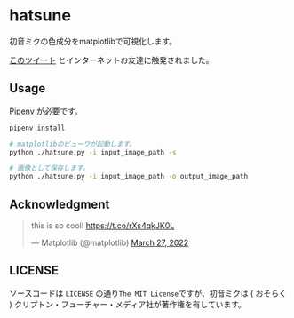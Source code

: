# hatsune

初音ミクの色成分をmatplotlibで可視化します。

[このツイート](https://twitter.com/95d2d3/status/1507072893477277696) とインターネットお友達に触発されました。

## Usage
[Pipenv](https://github.com/pypa/pipenv) が必要です。

```sh
pipenv install

# matplotlibのビューワが起動します。
python ./hatsune.py -i input_image_path -s

# 画像として保存します。
python ./hatsune.py -i input_image_path -o output_image_path
```

## Acknowledgment

<blockquote class="twitter-tweet"><p lang="en" dir="ltr">this is so cool! <a href="https://t.co/rXs4qkJK0L">https://t.co/rXs4qkJK0L</a></p>&mdash; Matplotlib (@matplotlib) <a href="https://twitter.com/matplotlib/status/1508140441983762432?ref_src=twsrc%5Etfw">March 27, 2022</a></blockquote>

## LICENSE

ソースコードは `LICENSE` の通り`The MIT License`ですが、初音ミクは ( おそらく ) クリプトン・フューチャー・メディア社が著作権を有しています。
